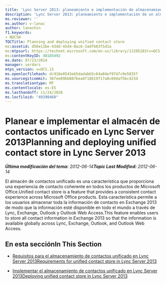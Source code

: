 ```yaml
---
title: 'Lync Server 2013: planeamiento e implementación de almacenamiento de contactos unificado'
description: 'Lync Server 2013: planeamiento e implementación de un almacén de contactos unificado.'
ms.reviewer: ''
ms.author: v-lanac
author: lanachin
f1.keywords:
- NOCSH
TOCTitle: Planning and deploying unified contact store
ms:assetid: d56e11be-43dd-45d4-8ac6-3adfb03f5d1a
ms:mtpsurl: https://technet.microsoft.com/en-us/library/JJ205283(v=OCS.15)
ms:contentKeyID: 48185492
ms.date: 07/23/2014
manager: serdars
mtps_version: v=OCS.15
ms.openlocfilehash: dc918e0543eb5dadabb5c64a84ef9747c0e5835f
ms.sourcegitcommit: 36fee89bb887bea4f18b19f17a8c69daf5bc423d
ms.translationtype: MT
ms.contentlocale: es-ES
ms.lasthandoff: 11/24/2020
ms.locfileid: "49398460"
---
```

# <a name="planning-and-deploying-unified-contact-store-in-lync-server-2013"></a><span data-ttu-id="eaa66-103">Planear e implementar el almacén de contactos unificado en Lync Server 2013</span><span class="sxs-lookup"><span data-stu-id="eaa66-103">Planning and deploying unified contact store in Lync Server 2013</span></span>

<div data-xmlns="http://www.w3.org/1999/xhtml">

<div class="topic" data-xmlns="http://www.w3.org/1999/xhtml" data-msxsl="urn:schemas-microsoft-com:xslt" data-cs="https://msdn.microsoft.com/">

<div data-asp="https://msdn2.microsoft.com/asp">



</div>

<div id="mainSection">

<div id="mainBody"><span data-ttu-id="eaa66-104">

<span> </span></span><span class="sxs-lookup"><span data-stu-id="eaa66-104">

<span> </span></span></span>

<span data-ttu-id="eaa66-105">_**Última modificación del tema:** 2012-06-14_</span><span class="sxs-lookup"><span data-stu-id="eaa66-105">_**Topic Last Modified:** 2012-06-14_</span></span>

<span data-ttu-id="eaa66-106">El almacén de contactos unificado es una característica que proporciona una experiencia de contacto coherente en todos los productos de Microsoft Office.</span><span class="sxs-lookup"><span data-stu-id="eaa66-106">Unified contact store is a feature that provides a consistent contact experience across Microsoft Office products.</span></span> <span data-ttu-id="eaa66-107">Esta característica permite a los usuarios almacenar toda la información de contacto en Exchange 2013 de modo que la información esté disponible en todo el mundo a través de Lync, Exchange, Outlook y Outlook Web Access.</span><span class="sxs-lookup"><span data-stu-id="eaa66-107">This feature enables users to store all contact information in Exchange 2013 so that the information is available globally across Lync, Exchange, Outlook, and Outlook Web Access.</span></span>

<div>

## <a name="in-this-section"></a><span data-ttu-id="eaa66-108">En esta sección</span><span class="sxs-lookup"><span data-stu-id="eaa66-108">In This Section</span></span>

  - [<span data-ttu-id="eaa66-109">Requisitos para el almacenamiento de contactos unificado en Lync Server 2013</span><span class="sxs-lookup"><span data-stu-id="eaa66-109">Requirements for unified contact store in Lync Server 2013</span></span>](lync-server-2013-requirements-for-unified-contact-store.md)

  - [<span data-ttu-id="eaa66-110">Implementar el almacenamiento de contactos unificado en Lync Server 2013</span><span class="sxs-lookup"><span data-stu-id="eaa66-110">Deploying unified contact store in Lync Server 2013</span></span>](lync-server-2013-deploying-unified-contact-store.md)

<span data-ttu-id="eaa66-111"></div>

</div>

<span> </span>

</div>

</div>

</span><span class="sxs-lookup"><span data-stu-id="eaa66-111"></div>

</div>

<span> </span>

</div>

</div>

</span></span></div>

